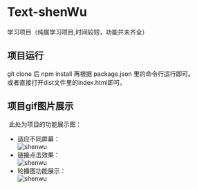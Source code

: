 # Text-shenWu
学习项目（纯属学习项目,时间较短，功能并未齐全）
## 项目运行
  git clone 后 npm install 再根据 package.json 里的命令行运行即可。<br>
  或者直接打开dist文件里的index.html即可。 
## 项目gif图片展示
  此处为项目的功能展示图：<br>
* 适应不同屏幕：<br>
![shenwu](https://github.com/linyuang/Text-shenWu/raw/master/gif/differentSize.gif "在不同大小浏览器中的展示效果")<br>
* 链接点击效果：<br>
![shenwu](https://github.com/linyuang/Text-shenWu/raw/master/gif/click.gif "链接点击效果图")<br>
* 轮播图功能展示：<br>
![shenwu](https://github.com/linyuang/Text-shenWu/raw/master/gif/slidePic.gif "轮播图效果")<br>
